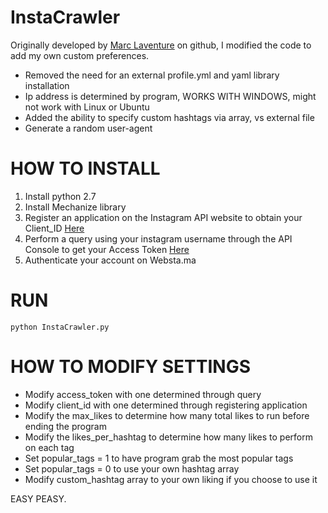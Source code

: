 InstaCrawler
============
Originally developed by [Marc Laventure](https://github.com/marclave) on github, I modified the code to add my own custom preferences.
  - Removed the need for an external profile.yml and yaml library installation 
  - Ip address is determined by program, WORKS WITH WINDOWS, might not work with Linux or Ubuntu
  - Added the ability to specify custom hashtags via array, vs external file
  - Generate a random user-agent

HOW TO INSTALL
==============
1. Install python 2.7
2. Install Mechanize library
3. Register an application on the Instagram API website to obtain your Client_ID [Here](http://instagram.com/developer/clients/manage/)
4. Perform a query using your instagram username through the API Console to get your Access Token [Here](http://instagram.com/developer/api-console/)
5. Authenticate your account on Websta.ma

RUN
=== 
```
python InstaCrawler.py
```

HOW TO MODIFY SETTINGS
======================
- Modify access_token with one determined through query
- Modify client_id with one determined through registering application
- Modify the max_likes to determine how many total likes to run before ending the program
- Modify the likes_per_hashtag to determine how many likes to perform on each tag
- Set popular_tags = 1 to have program grab the most popular tags
- Set popular_tags = 0 to use your own hashtag array
- Modify custom_hashtag array to your own liking if you choose to use it


EASY PEASY.
